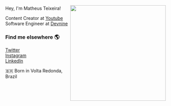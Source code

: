 <img align="right" width="300em" height="300em" src="https://github.com/birobirobiro/birobirobiro/blob/master/animation_500_kv8i962g.gif?raw=true"/>
Hey, I'm Matheus Teixeira! <img src="https://raw.githubusercontent.com/kaueMarques/kaueMarques/master/hi.gif" width="15px">

Content Creator at [Youtube](https://www.youtube.com/channel/UC0wlbMPR_YWGdh7GuQBPyYQ) <br>
Software Engineer at [Devnine](https://devnine.tech) <br>

### Find me elsewhere 🌎

[Twitter](https://twitter.com/matheusmtcode) <br>
[Instagram](https://instagram.com/matheusteixeira.js) <br>
[LinkedIn](https://www.linkedin.com/in/matheusteixeirajs/) <br>

🇧🇷 Born in Volta Redonda, Brazil <br>
